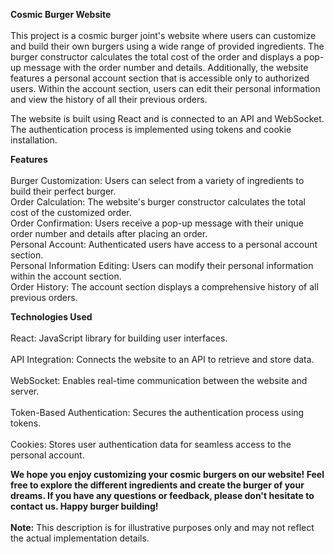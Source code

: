 __Cosmic Burger Website__<br/>
<br/>
This project is a cosmic burger joint's website where users can customize and build their own burgers using a wide range of provided ingredients. The burger constructor calculates the total cost of the order and displays a pop-up message with the order number and details. Additionally, the website features a personal account section that is accessible only to authorized users. Within the account section, users can edit their personal information and view the history of all their previous orders.

The website is built using React and is connected to an API and WebSocket. The authentication process is implemented using tokens and cookie installation.

__Features__ 
<br/>
<br/>
Burger Customization: Users can select from a variety of ingredients to build their perfect burger.<br/>
Order Calculation: The website's burger constructor calculates the total cost of the customized order.<br/>
Order Confirmation: Users receive a pop-up message with their unique order number and details after placing an order.<br/>
Personal Account: Authenticated users have access to a personal account section.<br/>
Personal Information Editing: Users can modify their personal information within the account section.<br/>
Order History: The account section displays a comprehensive history of all previous orders.<br/>

__Technologies Used__<br/>
<br/>
React: JavaScript library for building user interfaces.<br/>  
API Integration: Connects the website to an API to retrieve and store data.<br/>  
WebSocket: Enables real-time communication between the website and server.<br/>  
Token-Based Authentication: Secures the authentication process using tokens.<br/>  
Cookies: Stores user authentication data for seamless access to the personal account.<br/>  

__We hope you enjoy customizing your cosmic burgers on our website! Feel free to explore the different ingredients and create the burger of your dreams. If you have any questions or feedback, please don't hesitate to contact us. Happy burger building!__<br/>
<br/>
__Note:__ This description is for illustrative purposes only and may not reflect the actual implementation details.
